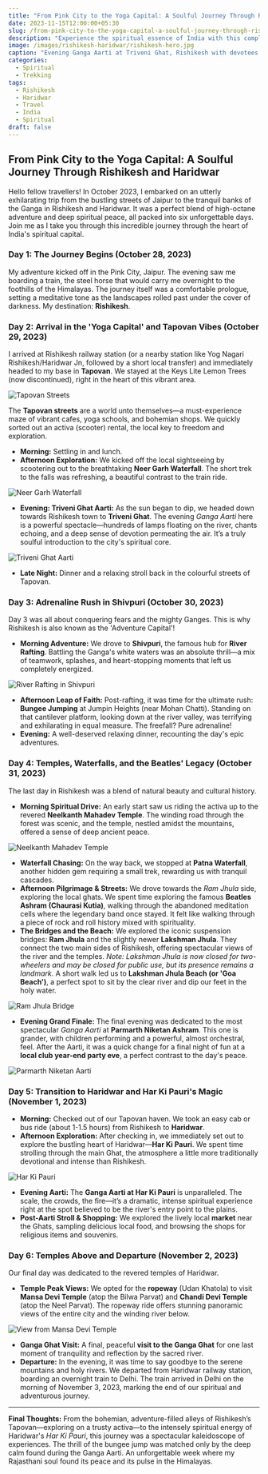 ```yaml
---
title: "From Pink City to the Yoga Capital: A Soulful Journey Through Rishikesh and Haridwar"
date: 2023-11-15T12:00:00+05:30
slug: /from-pink-city-to-the-yoga-capital-a-soulful-journey-through-rishikesh-and-haridwar
description: "Experience the spiritual essence of India with this complete travel guide to Rishikesh and Haridwar - from Ganga Aarti to yoga retreats and adventure activities"
image: /images/rishikesh-haridwar/rishikesh-hero.jpg
caption: "Evening Ganga Aarti at Triveni Ghat, Rishikesh with devotees and floating diyas"
categories:
  - Spiritual
  - Trekking
tags:
  - Rishikesh
  - Haridwar
  - Travel
  - India
  - Spiritual
draft: false
---
```


## From Pink City to the Yoga Capital: A Soulful Journey Through Rishikesh and Haridwar

Hello fellow travellers! In October 2023, I embarked on an utterly exhilarating trip from the bustling streets of Jaipur to the tranquil banks of the Ganga in Rishikesh and Haridwar. It was a perfect blend of high-octane adventure and deep spiritual peace, all packed into six unforgettable days. Join me as I take you through this incredible journey through the heart of India's spiritual capital.

### Day 1: The Journey Begins (October 28, 2023)

My adventure kicked off in the Pink City, Jaipur. The evening saw me boarding a train, the steel horse that would carry me overnight to the foothills of the Himalayas. The journey itself was a comfortable prologue, setting a meditative tone as the landscapes rolled past under the cover of darkness. My destination: **Rishikesh**.

### Day 2: Arrival in the 'Yoga Capital' and Tapovan Vibes (October 29, 2023)

I arrived at Rishikesh railway station (or a nearby station like Yog Nagari Rishikesh/Haridwar Jn, followed by a short local transfer) and immediately headed to my base in **Tapovan**. We stayed at the Keys Lite Lemon Trees (now discontinued), right in the heart of this vibrant area.

![Tapovan Streets](/images/rishikesh-haridwar/tapovan-streets.jpg)

The **Tapovan streets** are a world unto themselves—a must-experience maze of vibrant cafes, yoga schools, and bohemian shops. We quickly sorted out an activa (scooter) rental, the local key to freedom and exploration.

* **Morning:** Settling in and lunch.
* **Afternoon Exploration:** We kicked off the local sightseeing by scootering out to the breathtaking **Neer Garh Waterfall**. The short trek to the falls was refreshing, a beautiful contrast to the train ride.

![Neer Garh Waterfall](/images/rishikesh-haridwar/neer-garh-waterfall.jpg)

* **Evening: Triveni Ghat Aarti:** As the sun began to dip, we headed down towards Rishikesh town to **Triveni Ghat**. The evening *Ganga Aarti* here is a powerful spectacle—hundreds of lamps floating on the river, chants echoing, and a deep sense of devotion permeating the air. It’s a truly soulful introduction to the city's spiritual core.

![Triveni Ghat Aarti](/images/rishikesh-haridwar/triveni-ghat-aarti.jpg)

* **Late Night:** Dinner and a relaxing stroll back in the colourful streets of Tapovan.

### Day 3: Adrenaline Rush in Shivpuri (October 30, 2023)

Day 3 was all about conquering fears and the mighty Ganges. This is why Rishikesh is also known as the 'Adventure Capital'!

* **Morning Adventure:** We drove to **Shivpuri**, the famous hub for **River Rafting**. Battling the Ganga's white waters was an absolute thrill—a mix of teamwork, splashes, and heart-stopping moments that left us completely energized.

![River Rafting in Shivpuri](/images/rishikesh-haridwar/river-rafting-in-shivpuri.jpg)

* **Afternoon Leap of Faith:** Post-rafting, it was time for the ultimate rush: **Bungee Jumping** at Jumpin Heights (near Mohan Chatti). Standing on that cantilever platform, looking down at the river valley, was terrifying and exhilarating in equal measure. The freefall? Pure adrenaline!
* **Evening:** A well-deserved relaxing dinner, recounting the day's epic adventures.

### Day 4: Temples, Waterfalls, and the Beatles' Legacy (October 31, 2023)

The last day in Rishikesh was a blend of natural beauty and cultural history.

* **Morning Spiritual Drive:** An early start saw us riding the activa up to the revered **Neelkanth Mahadev Temple**. The winding road through the forest was scenic, and the temple, nestled amidst the mountains, offered a sense of deep ancient peace.

![Neelkanth Mahadev Temple](/images/rishikesh-haridwar/neelkanth-mahadev-temple.jpg)

* **Waterfall Chasing:** On the way back, we stopped at **Patna Waterfall**, another hidden gem requiring a small trek, rewarding us with tranquil cascades.
* **Afternoon Pilgrimage & Streets:** We drove towards the *Ram Jhula* side, exploring the local ghats. We spent time exploring the famous **Beatles Ashram (Chaurasi Kutia)**, walking through the abandoned meditation cells where the legendary band once stayed. It felt like walking through a piece of rock and roll history mixed with spirituality.
* **The Bridges and the Beach:** We explored the iconic suspension bridges: **Ram Jhula** and the slightly newer **Lakshman Jhula**. They connect the two main sides of Rishikesh, offering spectacular views of the river and the temples. *Note: Lakshman Jhula is now closed for two-wheelers and may be closed for public use, but its presence remains a landmark.* A short walk led us to **Lakshman Jhula Beach (or 'Goa Beach')**, a perfect spot to sit by the clear river and dip our feet in the holy water.

![Ram Jhula Bridge](/images/rishikesh-haridwar/ram-jhula-bridge.jpg)

* **Evening Grand Finale:** The final evening was dedicated to the most spectacular *Ganga Aarti* at **Parmarth Niketan Ashram**. This one is grander, with children performing and a powerful, almost orchestral, feel. After the Aarti, it was a quick change for a final night of fun at a **local club year-end party eve**, a perfect contrast to the day's peace.

![Parmarth Niketan Aarti](/images/rishikesh-haridwar/parmarth-niketan-aarti.jpg)

### Day 5: Transition to Haridwar and Har Ki Pauri's Magic (November 1, 2023)

* **Morning:** Checked out of our Tapovan haven. We took an easy cab or bus ride (about 1-1.5 hours) from Rishikesh to **Haridwar**.
* **Afternoon Exploration:** After checking in, we immediately set out to explore the bustling heart of Haridwar—**Har Ki Pauri**. We spent time strolling through the main Ghat, the atmosphere a little more traditionally devotional and intense than Rishikesh.

![Har Ki Pauri](/images/rishikesh-haridwar/har-ki-pauri.jpg)

* **Evening Aarti:** The **Ganga Aarti at Har Ki Pauri** is unparalleled. The scale, the crowds, the fire—it’s a dramatic, intense spiritual experience right at the spot believed to be the river's entry point to the plains.
* **Post-Aarti Stroll & Shopping:** We explored the lively local **market** near the Ghats, sampling delicious local food, and browsing the shops for religious items and souvenirs.

### Day 6: Temples Above and Departure (November 2, 2023)

Our final day was dedicated to the revered temples of Haridwar.

* **Temple Peak Views:** We opted for the **ropeway** (Udan Khatola) to visit **Mansa Devi Temple** (atop the Bilwa Parvat) and **Chandi Devi Temple** (atop the Neel Parvat). The ropeway ride offers stunning panoramic views of the entire city and the winding river below.

![View from Mansa Devi Temple](/images/rishikesh-haridwar/view-from-mansa-devi-temple.jpg)

* **Ganga Ghat Visit:** A final, peaceful **visit to the Ganga Ghat** for one last moment of tranquility and reflection by the sacred river.
* **Departure:** In the evening, it was time to say goodbye to the serene mountains and holy rivers. We departed from Haridwar railway station, boarding an overnight train to Delhi. The train arrived in Delhi on the morning of November 3, 2023, marking the end of our spiritual and adventurous journey.

***

**Final Thoughts:** From the bohemian, adventure-filled alleys of Rishikesh’s Tapovan—exploring on a trusty activa—to the intensely spiritual energy of Haridwar's *Har Ki Pauri*, this journey was a spectacular kaleidoscope of experiences. The thrill of the bungee jump was matched only by the deep calm found during the Ganga Aarti. An unforgettable week where my Rajasthani soul found its peace and its pulse in the Himalayas.